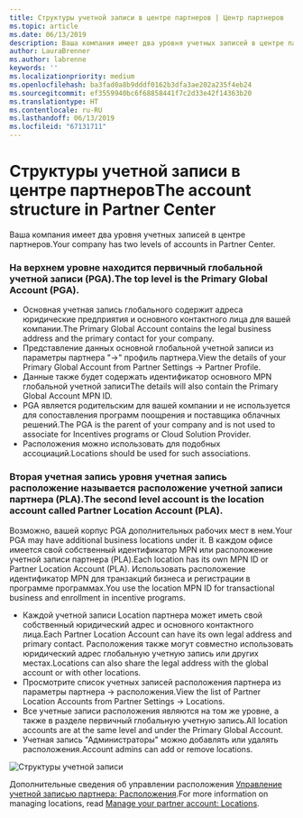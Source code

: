 ```yaml
---
title: Структуры учетной записи в центре партнеров | Центр партнеров
ms.topic: article
ms.date: 06/13/2019
description: Ваша компания имеет два уровня учетных записей в центре партнеров.
author: LauraBrenner
ms.author: labrenne
keywords: ''
ms.localizationpriority: medium
ms.openlocfilehash: ba3fad0a8b9dddf0162b3dfa3ae202a235f4eb24
ms.sourcegitcommit: ef3559940bc6f68858441f7c2d33e42f14363b20
ms.translationtype: HT
ms.contentlocale: ru-RU
ms.lasthandoff: 06/13/2019
ms.locfileid: "67131711"
---
```

# <a name="the-account-structure-in-partner-center"></a><span data-ttu-id="5e51c-103">Структуры учетной записи в центре партнеров</span><span class="sxs-lookup"><span data-stu-id="5e51c-103">The account structure in Partner Center</span></span>

<span data-ttu-id="5e51c-104">Ваша компания имеет два уровня учетных записей в центре партнеров.</span><span class="sxs-lookup"><span data-stu-id="5e51c-104">Your company has two levels of accounts in Partner Center.</span></span> 

### <a name="the-top-level-is-the-primary-global-account-pga"></a><span data-ttu-id="5e51c-105">На верхнем уровне находится первичный глобальной учетной записи (PGA).</span><span class="sxs-lookup"><span data-stu-id="5e51c-105">The top level is the Primary Global Account (PGA).</span></span>

- <span data-ttu-id="5e51c-106">Основная учетная запись глобального содержит адреса юридические предприятия и основного контактного лица для вашей компании.</span><span class="sxs-lookup"><span data-stu-id="5e51c-106">The Primary Global Account contains the legal business address and the primary contact for your company.</span></span> 
- <span data-ttu-id="5e51c-107">Представление данных основной глобальной учетной записи из параметры партнера "->" профиль партнера.</span><span class="sxs-lookup"><span data-stu-id="5e51c-107">View the details of your Primary Global Account from Partner Settings -> Partner Profile.</span></span>
- <span data-ttu-id="5e51c-108">Данные также будет содержать идентификатор основного MPN глобальной учетной записи</span><span class="sxs-lookup"><span data-stu-id="5e51c-108">The details will also contain the Primary Global Account MPN ID.</span></span> 
- <span data-ttu-id="5e51c-109">PGA является родительским для вашей компании и не используется для сопоставления программ поощрения и поставщика облачных решений.</span><span class="sxs-lookup"><span data-stu-id="5e51c-109">The PGA is the parent of your company and is not used to associate for Incentives programs or Cloud Solution Provider.</span></span> 
- <span data-ttu-id="5e51c-110">Расположения можно использовать для подобных ассоциаций.</span><span class="sxs-lookup"><span data-stu-id="5e51c-110">Locations should be used for such associations.</span></span>

### <a name="the-second-level-account-is-the-location-account-called-partner-location-account-pla"></a><span data-ttu-id="5e51c-111">Вторая учетная запись уровня учетная запись расположение называется расположение учетной записи партнера (PLA).</span><span class="sxs-lookup"><span data-stu-id="5e51c-111">The second level account is the location account called Partner Location Account (PLA).</span></span>

<span data-ttu-id="5e51c-112">Возможно, вашей корпус PGA дополнительных рабочих мест в нем.</span><span class="sxs-lookup"><span data-stu-id="5e51c-112">Your PGA may have additional business locations under it.</span></span> <span data-ttu-id="5e51c-113">В каждом офисе имеется свой собственный идентификатор MPN или расположение учетной записи партнера (PLA).</span><span class="sxs-lookup"><span data-stu-id="5e51c-113">Each location has its own MPN ID or Partner Location Account (PLA).</span></span> <span data-ttu-id="5e51c-114">Использовать расположение идентификатор MPN для транзакций бизнеса и регистрации в программе программах.</span><span class="sxs-lookup"><span data-stu-id="5e51c-114">You use the location MPN ID for transactional business and enrollment in incentive programs.</span></span>

- <span data-ttu-id="5e51c-115">Каждой учетной записи Location партнера может иметь свой собственный юридический адрес и основного контактного лица.</span><span class="sxs-lookup"><span data-stu-id="5e51c-115">Each Partner Location Account can have its own legal address and primary contact.</span></span> <span data-ttu-id="5e51c-116">Расположения также могут совместно использовать юридический адрес глобальную учетную запись или других местах.</span><span class="sxs-lookup"><span data-stu-id="5e51c-116">Locations can also share the legal address with the global account or with other locations.</span></span>
- <span data-ttu-id="5e51c-117">Просмотрите список учетных записей расположения партнера из параметры партнера -> расположения.</span><span class="sxs-lookup"><span data-stu-id="5e51c-117">View the list of Partner Location Accounts from Partner Settings -> Locations.</span></span>
- <span data-ttu-id="5e51c-118">Все учетные записи расположения являются на том же уровне, а также в разделе первичный глобальную учетную запись.</span><span class="sxs-lookup"><span data-stu-id="5e51c-118">All location accounts are at the same level and under the Primary Global Account.</span></span>
- <span data-ttu-id="5e51c-119">Учетная запись "Администраторы" можно добавлять или удалять расположения.</span><span class="sxs-lookup"><span data-stu-id="5e51c-119">Account admins can add or remove locations.</span></span>

![Структуры учетной записи](images/accountstructure.png)

<span data-ttu-id="5e51c-121">Дополнительные сведения об управлении расположения [Управление учетной записью партнера: Расположения](manage-locations.md).</span><span class="sxs-lookup"><span data-stu-id="5e51c-121">For more information on managing locations, read [Manage your partner account: Locations](manage-locations.md).</span></span> 




















